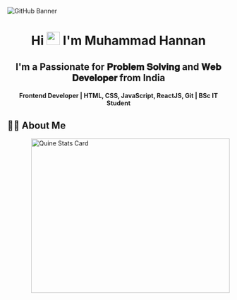 
![GitHub Banner](https://github.com/hannan680/hannan680/assets/69585294/12cf3068-b763-4cd7-9c44-997fd5935adf)

<h1 align="center">Hi <img src="https://blog.joypixels.com/content/images/2019/06/waving_hand_sign_1024.gif" width="30px"> I'm <b>Muhammad Hannan</b></h1>

<h2 align="center"><b>I'm a Passionate for 𝐏𝐫𝐨𝐛𝐥𝐞𝐦 𝐒𝐨𝐥𝐯𝐢𝐧𝐠 and 𝐖𝐞𝐛 𝐃𝐞𝐯𝐞𝐥𝐨𝐩𝐞𝐫 from India</b></h2>

<h4 align="center"><b>Frontend Developer | HTML, CSS, JavaScript, ReactJS, Git | BSc IT Student</b></h4>

## 🙋‍♂️ About Me
<a><img align="right" src="https://stats.quine.sh/hannan680/github?theme=dark" alt="Quine Stats Card" title="Quine Stats Card" width="450" height="350" /></a> 

<br>
